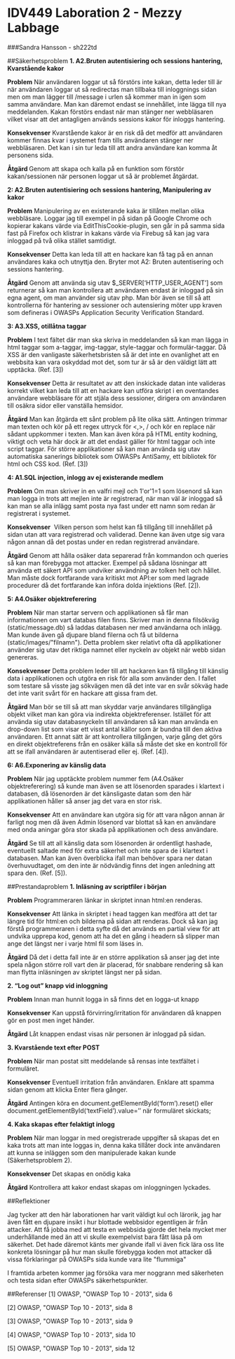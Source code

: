 # IDV449 Laboration 2 - Mezzy Labbage
###Sandra Hansson - sh222td

##Säkerhetsproblem
<strong>1. A2.Bruten autentisiering och sessions hantering, Kvarstående kakor</strong>

<strong>Problem</strong>
När användaren loggar ut så förstörs inte kakan, detta leder till är när användaren loggar ut så redirectas man tillbaka till inloggnings sidan men om man lägger till /message i urlen så kommer man in igen som samma användare. Man kan däremot endast se innehållet, inte lägga till nya meddelanden. Kakan förstörs endast när man stänger ner webbläsaren vilket visar att det antagligen används sessions kakor för inloggs hantering.

<strong>Konsekvenser</strong> 
Kvarstående kakor är en risk då det medför att användaren kommer finnas kvar i systemet fram tills användaren stänger ner webbläsaren. Det kan i sin tur leda till att andra användare kan komma åt personens sida.

<strong>Åtgärd </strong>
Genom att skapa och kalla på en funktion som förstör kakan/sessionen när personen loggar ut så är problemet åtgärdat.


<strong>2: A2.Bruten autentisiering och sessions hantering, Manipulering av kakor</strong>

<strong>Problem</strong>
Manipulering av en existerande kaka är tillåten mellan olika webbläsare. Loggar jag till exempel in på sidan på Google Chrome och kopierar kakans värde via EditThisCookie-plugin, sen går in på samma sida fast på Firefox och klistrar in kakans värde via Firebug så kan jag vara inloggad på två olika stället samtidigt.

<strong>Konsekvenser</strong>
Detta kan leda till att en hackare kan få tag på en annan användares kaka och utnyttja den. Bryter mot A2: Bruten autentisering och sessions hantering.

<strong>Åtgärd</strong> 
Genom att använda sig utav $_SERVER[‘HTTP_USER_AGENT’] som returnerar så kan man kontrollera att användaren endast är inloggad på sin egna agent, om man använder sig utav php. Man bör även se till så att kontrollerna för hantering av sessioner och autensiering möter upp kraven som defineras i OWASPs Application Security Verification Standard.


<strong>3: A3.XSS, otillåtna taggar</strong>

<strong>Problem</strong>
I text fältet där man ska skriva in meddelanden så kan man lägga in html taggar som a-taggar, img-taggar, style-taggar och formulär-taggar. Då XSS är den vanligaste säkerhetsbristen så är det inte en ovanlighet att en webbsita kan vara oskyddad mot det, som tur är så är den väldigt lätt att upptäcka. (Ref. [3])

<strong>Konsekvenser</strong>
Detta är resultatet av att den inskickade datan inte valideras korrekt vilket kan leda till att en hackare kan utföra skript i en oventandes användare webbläsare för att stjäla dess sessioner, dirigera om användaren till osäkra sidor eller vanställa hemsidor.

<strong>Åtgärd</strong> 
Man kan åtgärda ett sånt problem på lite olika sätt. Antingen trimmar man texten och kör på ett regex uttryck för <,>, / och kör en replace när sådant uppkommer i texten. Man kan även köra på HTML entity kodning, viktigt och veta här dock är att det endast gäller för html taggar och inte script taggar. För större applikationer så kan man använda sig utav automatiska sanerings bibliotek som OWASPs AntiSamy, ett bibliotek för html och CSS kod. (Ref. [3])


<strong>4: A1.SQL injection, inlogg av ej existerande medlem</strong>

<strong>Problem</strong>
Om man skriver in en valfri mejl och 1'or'1=1 som lösenord så kan man logga in trots att mejlen inte är registrerad, när man väl är inloggad så kan man se alla inlägg samt posta nya fast under ett namn som redan är registrerat i systemet.

<strong>Konsekvenser</strong>
 Vilken person som helst kan få tillgång till innehållet på sidan utan att vara registrerad och validerad. Denne kan även utge sig vara någon annan då det postas under en redan registrerad användare.

<strong>Åtgärd</strong> 
Genom att hålla osäker data separerad från kommandon och queries så kan man förebygga mot attacker. Exempel på sådana lösningar att använda ett säkert API som undviker användning av tolken helt och hållet. Man måste dock fortfarande vara kritiskt mot API:er som med lagrade procedurer då det fortfarande kan införa dolda injektions (Ref. [2]).


<strong>5: A4.Osäker objektreferering </strong>

<strong>Problem</strong>
När man startar servern och applikationen så får man informationen om vart databas filen finns. Skriver man in denna filsökväg (static/message.db) så laddas databasen ner med användarna och inlägg. Man kunde även gå djupare bland filerna och få ut bilderna (static/images/"filnamn"). Detta problem sker relativt ofta då applikationer använder sig utav det riktiga namnet eller nyckeln av objekt när webb sidan genereras.

<strong>Konsekvenser</strong>
Detta problem leder till att hackaren kan få tillgång till känslig data i applikationen och utgöra en risk för alla som använder den. I fallet som testare så visste jag sökvägen men då det inte var en svår sökväg hade det inte varit svårt för en hackare att gissa fram det.

<strong>Åtgärd</strong> 
Man bör se till så att man skyddar varje användares tillgängliga objekt vilket man kan göra via indirekta objektreferenser. Istället för att använda sig utav databasnyckeln till användaren så kan man använda en drop-down list som visar ett visst antal källor som är bundna till den aktiva användaren. Ett annat sätt är att kontrollera tillgången, varje gång det görs en direkt objektreferens från en osäker källa så måste det ske en kontroll för att se ifall användaren är autentiserad eller ej. (Ref. [4]).

<strong>6: A6.Exponering av känslig data</strong>

<strong>Problem</strong>
När jag upptäckte problem nummer fem (A4.Osäker objektreferering) så kunde man även se att lösenorden sparades i klartext i databasen, då lösenorden är det känsligaste datan som den här applikationen håller så anser jag det vara en stor risk.

<strong>Konsekvenser</strong>
Att en användare kan utgöra sig för att vara någon annan är farligt nog men då även Admin lösenord var blottat så kan en användare med onda aningar göra stor skada på applikationen och dess användare.

<strong>Åtgärd</strong> 
Se till att all känslig data som lösenorden är ordentligt hashade, eventuellt saltade med för extra säkerhet och inte spara de i klartext i databasen. Man kan även överblicka ifall man behöver spara ner datan överhuvudtaget, om den inte är nödvändig finns det ingen anledning att spara den. (Ref. [5]).


##Prestandaproblem
<strong>1. Inläsning av scriptfiler i början</strong>

<strong>Problem</strong>
Programmeraren länkar in skriptet innan html:en renderas.

<strong>Konsekvenser</strong>
Att länka in skriptet i head taggen kan medföra att det tar längre tid för html:en och bilderna på sidan att renderas. Dock så kan jag förstå programmeraren i detta syfte då det används en partial view för att undvika upprepa kod, genom att ha det en gång i headern så slipper man ange det längst ner i varje html fil som läses in.

<strong>Åtgärd</strong>
Då det i detta fall inte är en större applikation så anser jag det inte spela någon större roll vart den är placerad, för snabbare rendering så kan man flytta inläsningen av skriptet längst ner på sidan.

<strong>2. “Log out” knapp vid inloggning</strong>

<strong>Problem</strong>
Innan man hunnit logga in så finns det en logga-ut knapp

<strong>Konsekvenser</strong>
Kan uppstå förvirring/irritation för användaren då knappen gör en post men inget händer.

<strong>Åtgärd</strong>
Låt knappen endast visas när personen är inloggad på sidan.


<strong>3. Kvarstående text efter POST</strong>

<strong>Problem</strong>
När man postat sitt meddelande så rensas inte textfältet i formuläret.

<strong>Konsekvenser</strong>
Eventuell irritation från användaren. Enklare att spamma sidan genom att klicka Enter flera gånger.

<strong>Åtgärd</strong>
Antingen köra en document.getElementById(‘form’).reset() eller document.getElementById(‘textField’).value=’’ när formuläret  skickats;

<strong>4. Kaka skapas efter felaktigt inlogg</strong>

<strong>Problem</strong>
När man loggar in med oregistrerade uppgifter så skapas det en kaka trots att man inte loggas in, denna kaka tillåter dock inte användaren att kunna se inläggen som den manipulerade kakan kunde (Säkerhetsproblem 2).

<strong>Konsekvenser</strong>
Det skapas en onödig kaka

<strong>Åtgärd</strong>
Kontrollera att kakor endast skapas om inloggningen lyckades.

##Reflektioner

Jag tycker att den här laborationen har varit väldigt kul och lärorik, jag har även fått en djupare insikt i hur blottade webbsidor egentligen är från attacker. Att få jobba med att testa en webbsida gjorde det hela mycket mer underhållande med än att vi skulle exempelvist bara fått läsa på om säkerhet. Det hade däremot känts mer givande ifall vi även fick lära oss lite konkreta lösningar på hur man skulle förebygga koden mot attacker då vissa förklaringar på OWASPs sida kunde vara lite "flummiga"

I framtida arbeten kommer jag försöka vara mer noggrann med säkerheten och testa sidan efter OWASPs säkerhetspunkter.

##Referenser
[1] OWASP, "OWASP Top 10 - 2013", sida 6

[2] OWASP, "OWASP Top 10 - 2013", sida 8

[3] OWASP, "OWASP Top 10 - 2013", sida 9

[4] OWASP, "OWASP Top 10 - 2013", sida 10

[5] OWASP, "OWASP Top 10 - 2013", sida 12


